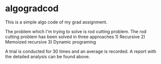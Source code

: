 # algogradcod
This is a simple algo code of my grad assignment.

The problem which I'm trying to solve is rod cutting problem. The rod cutting problem has been solved in three approaches 
    1) Recursive
    2) Memoized recursive
    3) Dynamic programing

A trial is conducted for 30 times and an average is recorded. A report with the detailed analysis can be found above.
